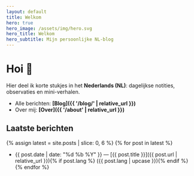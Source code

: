 ```yaml
---
layout: default
title: Welkom
hero: true
hero_image: /assets/img/hero.svg
hero_title: Welkom
hero_subtitle: Mijn persoonlijke NL-blog
---
```


# Hoi 👋

Hier deel ik korte stukjes in het **Nederlands (NL)**: dagelijkse notities, observaties en mini-verhalen.

- Alle berichten: **[Blog]({{ '/blog/' | relative_url }})**  
- Over mij: **[Over]({{ '/about' | relative_url }})**

## Laatste berichten

{% assign latest = site.posts | slice: 0, 6 %}
{% for post in latest %}
- {{ post.date | date: "%d %b %Y" }} — [{{ post.title }}]({{ post.url | relative_url }}){% if post.lang %} ({{ post.lang | upcase }}){% endif %}
{% endfor %}
